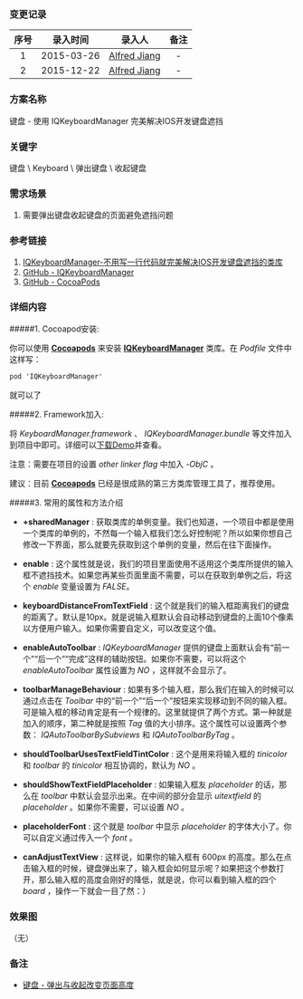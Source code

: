 ### 变更记录

| 序号 | 录入时间 | 录入人 | 备注 |
|:--------:|:--------:|:--------:|:--------:|
| 1 | 2015-03-26 | [Alfred Jiang](https://github.com/viktyz) | - |
| 2 | 2015-12-22 | [Alfred Jiang](https://github.com/viktyz) | - |

### 方案名称

键盘 - 使用 IQKeyboardManager 完美解决IOS开发键盘遮挡

### 关键字

键盘 \ Keyboard \ 弹出键盘 \ 收起键盘

### 需求场景

1. 需要弹出键盘收起键盘的页面避免遮挡问题

### 参考链接

1. [IQKeyboardManager-不用写一行代码就完美解决IOS开发键盘遮挡的类库](http://www.livyfeel.com/iqkeyboardmanager/)
2. [GitHub - IQKeyboardManager](https://github.com/hackiftekhar/IQKeyboardManager)
3. [GitHub - CocoaPods](https://github.com/CocoaPods/CocoaPods)

### 详细内容

#####1. Cocoapod安装:

你可以使用 **[Cocoapods](https://github.com/CocoaPods/CocoaPods)** 来安装 **[IQKeyboardManager](https://github.com/hackiftekhar/IQKeyboardManager)** 类库。在 *Podfile* 文件中这样写：
```objective-c
pod 'IQKeyboardManager'
```
就可以了

#####2. Framework加入:

将 *KeyboardManager.framework* 、 *IQKeyboardManager.bundle* 等文件加入到项目中即可。详细可以[下载Demo](https://github.com/hackiftekhar/IQKeyboardManager)并查看。

注意：需要在项目的设置 *other linker flag* 中加入 *-ObjC* 。

建议：目前 **[Cocoapods](https://github.com/CocoaPods/CocoaPods)** 已经是很成熟的第三方类库管理工具了，推荐使用。

#####3. 常用的属性和方法介绍

* **+sharedManager** : 获取类库的单例变量。我们也知道，一个项目中都是使用一个类库的单例的，不然每一个输入框我们怎么好控制呢？所以如果你想自己修改一下界面，那么就要先获取到这个单例的变量，然后在往下面操作。

* **enable** : 这个属性就是说，我们的项目里面使用不适用这个类库所提供的输入框不遮挡技术。如果您再某些页面里面不需要，可以在获取到单例之后，将这个 *enable* 变量设置为 *FALSE*。

* **keyboardDistanceFromTextField** : 这个就是我们的输入框距离我们的键盘的距离了。默认是10px。就是说输入框默认会自动移动到键盘的上面10个像素以方便用户输入。如果你需要自定义，可以改变这个值。

* **enableAutoToolbar** : *IQKeyboardManager* 提供的键盘上面默认会有“前一个”“后一个”“完成”这样的辅助按钮。如果你不需要，可以将这个 *enableAutoToolbar* 属性设置为 *NO* ，这样就不会显示了。

* **toolbarManageBehaviour** : 如果有多个输入框，那么我们在输入的时候可以通过点击在 *Toolbar* 中的“前一个”“后一个”按钮来实现移动到不同的输入框。可是输入框的移动肯定是有一个规律的。这里就提供了两个方式。第一种就是加入的顺序，第二种就是按照 *Tag* 值的大小排序。这个属性可以设置两个参数： *IQAutoToolbarBySubviews* 和 *IQAutoToolbarByTag* 。

* **shouldToolbarUsesTextFieldTintColor** : 这个是用来将输入框的 *tinicolor* 和 *toolbar* 的 *tinicolor* 相互协调的，默认为 *NO* 。

* **shouldShowTextFieldPlaceholder** : 如果输入框友 *placeholder* 的话，那么在 *toolbar* 中默认会显示出来。在中间的部分会显示 *uitextfield* 的 *placeholder* 。如果你不需要，可以设置 *NO* 。

* **placeholderFont** : 这个就是 *toolbar* 中显示 *placeholder* 的字体大小了。你可以自定义通过传入一个 *font* 。

* **canAdjustTextView** : 这样说，如果你的输入框有 600px 的高度。那么在点击输入框的时候，键盘弹出来了，输入框会如何显示呢？如果把这个参数打开，那么输入框的高度会刚好的降低，就是说，你可以看到输入框的四个 *board* ，操作一下就会一目了然：）

### 效果图
（无）

### 备注

* [键盘 - 弹出与收起改变页面高度](Note_00033_20151222.md)